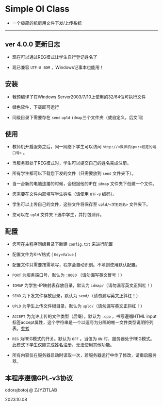 # Simple OI Class

+ 一个极简的机房用文件下发/上传系统

---

## ver 4.0.0 更新日志

+ 现在可以通过REG模式让学生自行登记姓名了

+ 现已兼容 `UTF-8 BOM` ，Windows记事本也能用！

## 安装

+ 我预编译了在Windows Server2003/7/10上使用的32/64位可执行文件

+ 绿色软件，下载即可运行

+ 同级目录下需要存在 `send` `upld` `idmap`三个文件夹（或自定义。后文同）

## 使用

+ 教师机开启服务之后，同一网络下学生可以访问 `http://<教师机ip>:<设定的端口号>` 。

+ 当服务器处于REG模式时，学生可以提交自己的姓名完成注册。

+ 所有学生都可以下载您下发的文件（只需要放到 `send` 文件夹下）。

+ 当一台新的电脑连接的时候，会根据他的IP在 `idmap` 文件夹下创建一个文件。

+ 您需要在文件内部填写学生姓名（请使用 `UTF-8` 编码）。

+ 学生可以上传自己的文件，这些文件将保存至 `upld/<学生姓名>` 文件夹下。

+ 您可以在 `upld` 文件夹下选中学生，并打包测评。

## 配置

+ 您可在主程序同级目录下新建 `config.txt` 来进行配置

+ 配置文件为K=V格式 ( `Key=Value` )

+ 配置文件只需要按需填写，程序会自动识别。不填则使用默认配置。

+ `PORT` 为服务端口号，默认为 `:8080` （请勿漏写英文冒号！）

+ `IDMAP` 为学生-IP映射表存放目录，默认为 `idmap/`（请勿漏写英文正斜杠！） 

+ `SEND` 为下发文件存放目录，默认为 `send/`（请勿漏写英文正斜杠！） 

+ `UPLD` 为学生上传文件根目录，默认为 `upld/`（请勿漏写英文正斜杠！） 

+ `ACCEPT` 为允许上传的文件类型（后缀），默认为 `.cpp` ，书写遵循HTML input标签accept属性，这个字符串是一个以逗号为分隔的唯一文件类型说明符列表。[参考](https://developer.mozilla.org/zh-CN/docs/Web/HTML/Element/Input/file#accept)

+ `REG` 为REG模式的开关。默认为 `OFF` 。当值为 `ON` 时，服务器处于REG模式。此模式下学生仅能完成姓名注册，无法使用其他功能。

+ 所有内容仅在服务器启动时读取一次，若服务器运行中作了修改，请重启服务器。

## 本程序遵循GPL-v3协议

odorajbotoj @ ZJYZITLAB

2023.10.08

